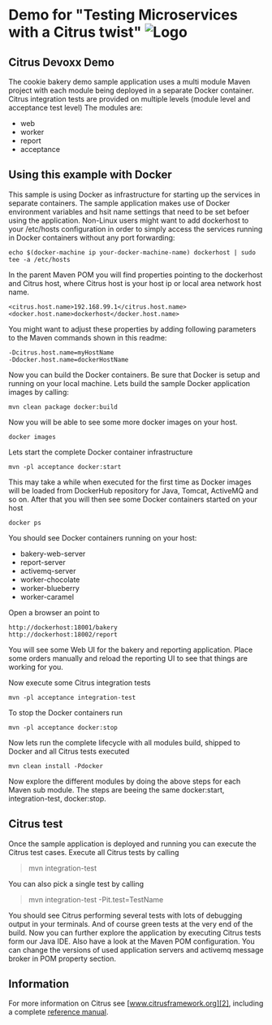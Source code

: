 Demo for "Testing Microservices with a Citrus twist" ![Logo][1]
==============

Citrus Devoxx Demo
---------

The cookie bakery demo sample application uses a multi module Maven project with each module being deployed in a separate
Docker container. Citrus integration tests are provided on multiple levels (module level and acceptance test level)
The modules are:

* web
* worker
* report
* acceptance

Using this example with Docker
---------

This sample is using Docker as infrastructure for starting up the services in separate containers. The sample application
makes use of Docker environment variables and hsit name settings that need to be set befoer using the application. Non-Linux 
users might want to add dockerhost to your /etc/hosts configuration in order to simply access the
services running in Docker containers without any port forwarding:

```
echo $(docker-machine ip your-docker-machine-name) dockerhost | sudo tee -a /etc/hosts
```

In the parent Maven POM you will find properties pointing to the dockerhost and Citrus host, where Citrus host is your host ip or 
local area network host name.

```
<citrus.host.name>192.168.99.1</citrus.host.name>
<docker.host.name>dockerhost</docker.host.name>
```

You might want to adjust these properties by adding following parameters to the Maven commands shown in this readme:

```
-Dcitrus.host.name=myHostName
-Ddocker.host.name=dockerHostName
```

Now you can build the Docker containers. Be sure that Docker is setup and running on your local machine. Lets build the
sample Docker application images by calling:

```
mvn clean package docker:build
```

Now you will be able to see some more docker images on your host.

```
docker images
```

Lets start the complete Docker container infrastructure

```
mvn -pl acceptance docker:start
```

This may take a while when executed for the first time as Docker images will be loaded from DockerHub repository for Java,
Tomcat, ActiveMQ and so on. After that you will then see some Docker containers started on your host

```
docker ps
```

You should see Docker containers running on your host:

* bakery-web-server
* report-server
* activemq-server
* worker-chocolate
* worker-blueberry
* worker-caramel

Open a browser an point to

```
http://dockerhost:18001/bakery
http://dockerhost:18002/report
```

You will see some Web UI for the bakery and reporting application. Place some orders manually and reload the reporting UI
to see that things are working for you.

Now execute some Citrus integration tests

```
mvn -pl acceptance integration-test
```

To stop the Docker containers run

```
mvn -pl acceptance docker:stop
```

Now lets run the complete lifecycle with all modules build, shipped to Docker and all Citrus tests executed

```
mvn clean install -Pdocker
```

Now explore the different modules by doing the above steps for each Maven sub module. The steps are beeing the same
docker:start, integration-test, docker:stop.

Citrus test
---------

Once the sample application is deployed and running you can execute the Citrus test cases. Execute all Citrus tests by calling

> mvn integration-test

You can also pick a single test by calling

> mvn integration-test -Pit.test=TestName

You should see Citrus performing several tests with lots of debugging output in your terminals. And of course green tests at 
the very end of the build. Now you can further explore the application by executing Citrus tests form our Java IDE. Also have a 
look at the Maven POM configuration. You can change the versions of used application servers and activemq message broker in POM 
property section. 

Information
---------

For more information on Citrus see [www.citrusframework.org][2], including
a complete [reference manual][3].

 [1]: http://www.citrusframework.org/img/brand-logo.png "Citrus"
 [2]: http://www.citrusframework.org
 [3]: http://www.citrusframework.org/reference/html/
